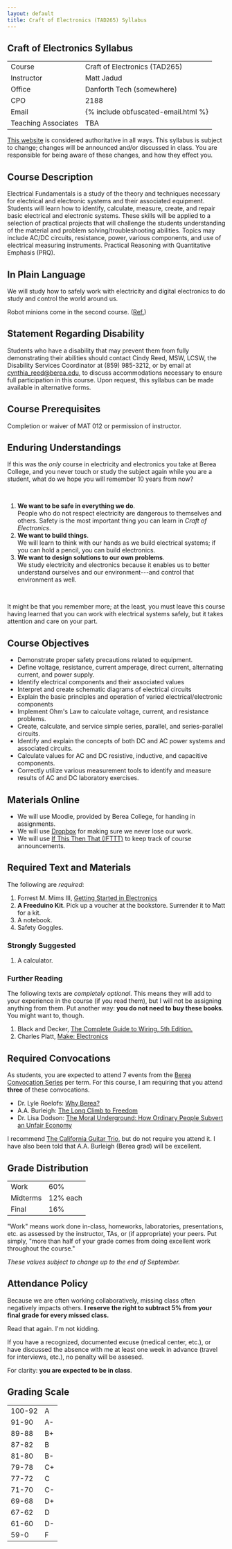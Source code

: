 ```yaml
---
layout: default
title: Craft of Electronics (TAD265) Syllabus
---
```


## Craft of Electronics Syllabus

<table>
  <tr>
    <td>Course</td>
    <td>Craft of Electronics (TAD265)</td>
  </tr>
  <tr>
    <td>Instructor</td>
    <td>Matt Jadud</td>
  </tr>
  <tr>
    <td>Office</td>
    <td>Danforth Tech (somewhere)</td>
  </tr>
  <tr>
    <td>CPO</td>
    <td>2188</td>
  </tr>
  <tr>
    <td>Email</td>
    <td>
      {% include obfuscated-email.html %}
    </td>
  </tr>
  <tr>
    <td>Teaching Associates</td>
    <td>TBA</td>
  </tr>
</table>

[This website](http://craftofelectronics.org/) is considered authoritative in all ways. This syllabus is subject to change; changes will be announced and/or discussed in class. You are responsible for being aware of these changes, and how they effect you.

## Course Description

Electrical Fundamentals is a study of the theory and techniques necessary for electrical and electronic systems and their associated equipment. Students will learn how to identify, calculate, measure, create, and repair basic electrical and electronic systems. These skills will be applied to a selection of practical projects that will challenge the students understanding of the material and problem solving/troubleshooting abilities. Topics may include AC/DC circuits, resistance, power, various components, and use of electrical measuring instruments. 
Practical Reasoning with Quantitative Emphasis (PRQ).

## In Plain Language

We will study how to safely work with electricity and digital electronics to do
study and control the world around us.

Robot minions come in the second course. ([Ref.](http://www.youtube.com/watch?v=RFoYNVp6k8A))

## Statement Regarding Disability

Students who have a disability that may prevent them from fully demonstrating
their abilities should contact Cindy Reed, MSW, LCSW, the Disability Services
Coordinator at (859) 985-3212, or by email at <a
href="mailto:cynthia_reed@berea.edu">cynthia_reed@berea.edu</a>, to discuss
accommodations necessary to ensure full participation in this course.  Upon
request, this syllabus can be made available in alternative forms.

## Course Prerequisites

Completion or waiver of MAT 012 or permission of instructor.


## Enduring Understandings

If this was the *only* course in electricity and electronics you take at Berea College, and you never touch or study the subject again while you are a student, what do we hope you will remember 10 years from now?

<br/>

1. **We want to be safe in everything we do**. <br/>
  People who do not respect electricity are dangerous to themselves and others. Safety is the most important thing you can learn in *Craft of Electronics*.
1. **We want to build things**. <br/>
  We will learn to think with our hands as we build electrical systems; if you can hold a pencil, you can build electronics.
1. **We want to design solutions to our own problems**. <br/>
  We study electricity and electronics because it enables us to better understand ourselves and our environment---and control that environment as well.

<br/>

It might be that you remember more; at the least, you must leave this course having learned that you can work with electrical systems safely, but it takes attention and care on your part.

## Course Objectives

* Demonstrate proper safety precautions related to equipment.
* Define voltage, resistance, current amperage, direct current, alternating current, and power supply.
* Identify electrical components and their associated values
* Interpret and create schematic diagrams of electrical circuits
* Explain the basic principles and operation of varied electrical/electronic components
* Implement Ohm's Law to calculate voltage, current, and resistance problems.
* Create, calculate, and service simple series, parallel, and series-parallel circuits.
* Identify and explain the concepts of both DC and AC power systems and associated circuits.
* Calculate values for AC and DC resistive, inductive, and capacitive components.
* Correctly utilize various measurement tools to identify and measure results of AC and DC laboratory exercises.

## Materials Online

* We will use Moodle, provided by Berea College, for handing in assignments.
* We will use [Dropbox](http://dropbox.com/) for making sure we never lose our work.
* We will use [If This Then That (IFTTT)](http://ifttt.com/) to keep track of course announcements.

## Required Text and Materials

The following are *required*:

1. Forrest M. Mims III, [Getting Started in Electronics](http://www.amazon.com/Getting-Started-Electronics-Forrest-Mims/dp/0945053282/ref=pd_sim_b_6)
1. **A Freeduino Kit**. Pick up a voucher at the bookstore. Surrender it to Matt for a kit.
1. A notebook.
1. Safety Goggles.

### Strongly Suggested

1. A calculator.

### Further Reading

The following texts are *completely optional*. This means they will add to your experience in the course (if you read them), but I will not be assigning anything from them. Put another way: **you do not need to buy these books**. You might want to, though.

1. Black and Decker, [The Complete Guide to Wiring, 5th Edition.](http://www.amazon.com/Black-Decker-Complete-Guide-Wiring/dp/1589236017/ref=sr_1_1?s=books&ie=UTF8&qid=1344707680&sr=1-1&keywords=wiring)
1. Charles Platt, [Make: Electronics](http://www.amazon.com/Make-Electronics-Discovery-Charles-Platt/dp/0596153740/ref=pd_bxgy_b_img_y)

## Required Convocations

As students, you are expected to attend 7 events from the [Berea Convocation Series](http://www.berea.edu/convocations/) per term. For this course, I am requiring that you attend **three** of these convocations.

* Dr. Lyle Roelofs: [Why Berea?](http://www.berea.edu/convocations/events/2012-2013/dr-lyle-roelofs.asp)
* A.A. Burleigh: [The Long Climb to Freedom](http://www.berea.edu/convocations/events/2012-2013/founders-day-convocation.asp)
* Dr. Lisa Dodson: [The Moral Underground: How Ordinary People Subvert an Unfair Economy](http://www.berea.edu/convocations/events/2012-2013/dr-lisa-dodson.asp)

<!-- FIXME: Add link for Burleigh's Convo -->

I recommend [The California Guitar
Trio](http://www.berea.edu/convocations/events/2012-2013/california-guitar-trio.asp),
but do not require you attend it. I have also been told that A.A. Burleigh
(Berea grad) will be excellent.
 
## Grade Distribution

<table>
<tr> <td> Work </td> <td> 60% </td> </tr>
<tr> <td> Midterms </td> <td> 12% each </td> </tr>
<tr> <td> Final </td> <td> 16% </td> </tr>
</table>

"Work" means work done in-class, homeworks, laboratories, presentations, etc.
as assessed by the instructor, TAs, or (if appropriate) your peers. Put simply,
"more than half of your grade comes from doing excellent work throughout the
course."

*These values subject to change up to the end of September.*

## Attendance Policy

Because we are often working collaboratively, missing class often negatively
impacts others. **I reserve the right to subtract 5% from your final grade for
every missed class.**

Read that again. I'm not kidding.

If you have a recognized, documented excuse (medical center, etc.), or have
discussed the absence with me at least one week in advance (travel for
interviews, etc.), no penalty will be assesed.

For clarity: **you are expected to be in class**.

## Grading Scale

<table>
<tr><td>100-92</td><td>A</td></tr>
<tr><td>91-90</td><td>A-</td></tr>
<tr><td>89-88</td><td>B+</td></tr>
<tr><td>87-82</td><td>B </td></tr>
<tr><td>81-80</td><td>B-</td></tr>
<tr><td>79-78</td><td>C+</td></tr>
<tr><td>77-72</td><td>C</td></tr>
<tr><td>71-70</td><td>C-</td></tr>
<tr><td>69-68</td><td>D+</td></tr>
<tr><td>67-62</td><td>D</td></tr>
<tr><td>61-60</td><td>D-</td></tr>
<tr><td>59-0  </td><td>F</td></tr>
</table>

